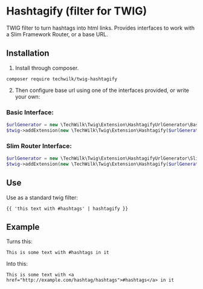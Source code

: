 # Hashtagify (filter for TWIG)

TWIG filter to turn hashtags into html links. Provides interfaces to work with a Slim Framework Router, or a base URL.

## Installation

1. Install through composer.

```
composer require techwilk/twig-hashtagify
```

2. Then configure base url using one of the interfaces provided, or write your own:

### Basic Interface:

``` php
$urlGenerator = new \TechWilk\Twig\Extension\HashtagifyUrlGenerator\BasicHashtagifyUrlGenerator('http://example.com/hashtag/');
$twig->addExtension(new \TechWilk\Twig\Extension\Hashtagify($urlGenerator));
```

### Slim Router Interface:

``` php
$urlGenerator = new \TechWilk\Twig\Extension\HashtagifyUrlGenerator\SlimHashtagifyUrlGenerator($router, 'route-name', 'argument-name');
$twig->addExtension(new \TechWilk\Twig\Extension\Hashtagify($urlGenerator));
```

## Use

Use as a standard twig filter:

``` twig
{{ 'this text with #hashtags' | hashtagify }}
```

## Example

Turns this:

`This is some text with #hashtags in it`

Into this:

`This is some text with <a href="http://example.com/hashtag/hashtags">#hashtags</a> in it`

